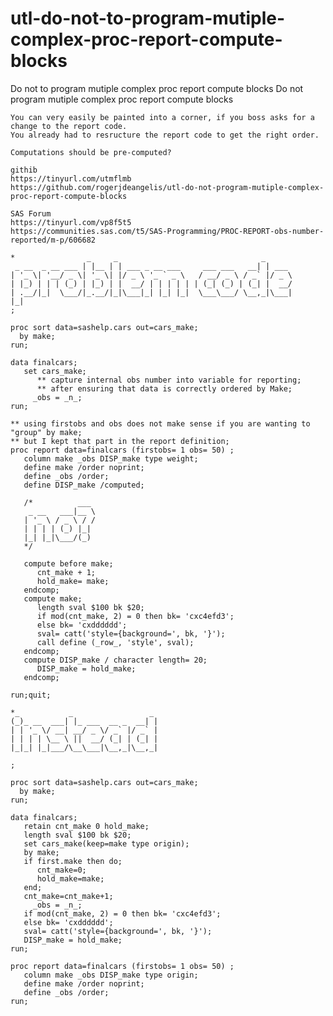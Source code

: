 # utl-do-not-to-program-mutiple-complex-proc-report-compute-blocks
Do not to program mutiple complex proc report compute blocks
    Do not program mutiple complex proc report compute blocks                                                        
                                                                                                                     
    You can very easily be painted into a corner, if you boss asks for a change to the report code.                  
    You already had to resructure the report code to get the right order.                                            
                                                                                                                     
    Computations should be pre-computed?                                                                             
                                                                                                                     
    githib                                                                                                           
    https://tinyurl.com/utmflmb                                                                                      
    https://github.com/rogerjdeangelis/utl-do-not-program-mutiple-complex-proc-report-compute-blocks                 
                                                                                                                     
    SAS Forum                                                                                                        
    https://tinyurl.com/vp8f5t5                                                                                      
    https://communities.sas.com/t5/SAS-Programming/PROC-REPORT-obs-number-reported/m-p/606682                        
                                                                                                                     
    *                _     _                                _                                                        
     _ __  _ __ ___ | |__ | | ___ _ __ ___     ___ ___   __| | ___                                                   
    | '_ \| '__/ _ \| '_ \| |/ _ \ '_ ` _ \   / __/ _ \ / _` |/ _ \                                                  
    | |_) | | | (_) | |_) | |  __/ | | | | | | (_| (_) | (_| |  __/                                                  
    | .__/|_|  \___/|_.__/|_|\___|_| |_| |_|  \___\___/ \__,_|\___|                                                  
    |_|                                                                                                              
    ;                                                                                                                
                                                                                                                     
    proc sort data=sashelp.cars out=cars_make;                                                                       
      by make;                                                                                                       
    run;                                                                                                             
                                                                                                                     
    data finalcars;                                                                                                  
       set cars_make;                                                                                                
          ** capture internal obs number into variable for reporting;                                                
          ** after ensuring that data is correctly ordered by Make;                                                  
         _obs = _n_;                                                                                                 
    run;                                                                                                             
                                                                                                                     
    ** using firstobs and obs does not make sense if you are wanting to "group" by make;                             
    ** but I kept that part in the report definition;                                                                
    proc report data=finalcars (firstobs= 1 obs= 50) ;                                                               
       column make _obs DISP_make type weight;                                                                       
       define make /order noprint;                                                                                   
       define _obs /order;                                                                                           
       define DISP_make /computed;                                                                                   
                                                                                                                     
       /*          ___                                                                                               
        _ __   ___|__ \                                                                                              
       | '_ \ / _ \ / /                                                                                              
       | | | | (_) |_|                                                                                               
       |_| |_|\___/(_)                                                                                               
       */                                                                                                            
                                                                                                                     
       compute before make;                                                                                          
          cnt_make + 1;                                                                                              
          hold_make= make;                                                                                           
       endcomp;                                                                                                      
       compute make;                                                                                                 
          length sval $100 bk $20;                                                                                   
          if mod(cnt_make, 2) = 0 then bk= 'cxc4efd3';                                                               
          else bk= 'cxdddddd';                                                                                       
          sval= catt('style={background=', bk, '}');                                                                 
          call define (_row_, 'style', sval);                                                                        
       endcomp;                                                                                                      
       compute DISP_make / character length= 20;                                                                     
          DISP_make = hold_make;                                                                                     
       endcomp;                                                                                                      
                                                                                                                     
    run;quit;                                                                                                        
                                                                                                                     
    *_           _                 _                                                                                 
    (_)_ __  ___| |_ ___  __ _  __| |                                                                                
    | | '_ \/ __| __/ _ \/ _` |/ _` |                                                                                
    | | | | \__ \ ||  __/ (_| | (_| |                                                                                
    |_|_| |_|___/\__\___|\__,_|\__,_|                                                                                
                                                                                                                     
    ;                                                                                                                
                                                                                                                     
    proc sort data=sashelp.cars out=cars_make;                                                                       
      by make;                                                                                                       
    run;                                                                                                             
                                                                                                                     
    data finalcars;                                                                                                  
       retain cnt_make 0 hold_make;                                                                                  
       length sval $100 bk $20;                                                                                      
       set cars_make(keep=make type origin);                                                                         
       by make;                                                                                                      
       if first.make then do;                                                                                        
          cnt_make=0;                                                                                                
          hold_make=make;                                                                                            
       end;                                                                                                          
       cnt_make=cnt_make+1;                                                                                          
         _obs = _n_;                                                                                                 
       if mod(cnt_make, 2) = 0 then bk= 'cxc4efd3';                                                                  
       else bk= 'cxdddddd';                                                                                          
       sval= catt('style={background=', bk, '}');                                                                    
       DISP_make = hold_make;                                                                                        
    run;                                                                                                             
                                                                                                                     
    proc report data=finalcars (firstobs= 1 obs= 50) ;                                                               
       column make _obs DISP_make type origin;                                                                       
       define make /order noprint;                                                                                   
       define _obs /order;                                                                                           
    run;                                                                                                             
                                                                                                                     
